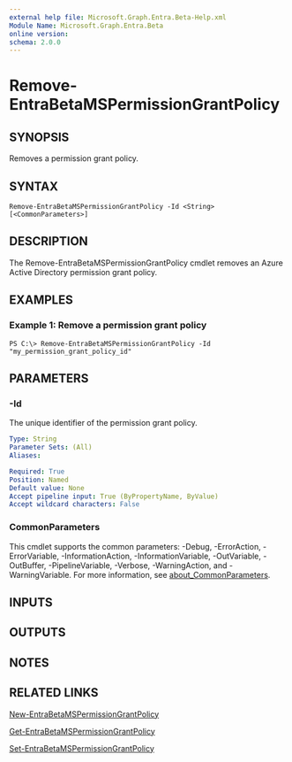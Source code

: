 ```yaml
---
external help file: Microsoft.Graph.Entra.Beta-Help.xml
Module Name: Microsoft.Graph.Entra.Beta
online version:
schema: 2.0.0
---
```


# Remove-EntraBetaMSPermissionGrantPolicy

## SYNOPSIS
Removes a permission grant policy.

## SYNTAX

```
Remove-EntraBetaMSPermissionGrantPolicy -Id <String> [<CommonParameters>]
```

## DESCRIPTION
The Remove-EntraBetaMSPermissionGrantPolicy cmdlet removes an Azure Active Directory permission grant policy.

## EXAMPLES

### Example 1: Remove a permission grant policy
```
PS C:\> Remove-EntraBetaMSPermissionGrantPolicy -Id "my_permission_grant_policy_id"
```

## PARAMETERS

### -Id
The unique identifier of the permission grant policy.

```yaml
Type: String
Parameter Sets: (All)
Aliases:

Required: True
Position: Named
Default value: None
Accept pipeline input: True (ByPropertyName, ByValue)
Accept wildcard characters: False
```

### CommonParameters
This cmdlet supports the common parameters: -Debug, -ErrorAction, -ErrorVariable, -InformationAction, -InformationVariable, -OutVariable, -OutBuffer, -PipelineVariable, -Verbose, -WarningAction, and -WarningVariable. For more information, see [about_CommonParameters](http://go.microsoft.com/fwlink/?LinkID=113216).

## INPUTS

## OUTPUTS

## NOTES

## RELATED LINKS

[New-EntraBetaMSPermissionGrantPolicy]()

[Get-EntraBetaMSPermissionGrantPolicy]()

[Set-EntraBetaMSPermissionGrantPolicy]()

